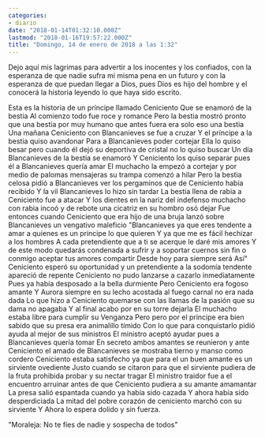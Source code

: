```yaml
---
categories:
- diario
date: "2018-01-14T01:32:10.000Z"
lastmod: "2018-01-16T19:57:22.000Z"
title: "Domingo, 14 de enero de 2018 a las 1:32"
---
```


Dejo aquí mis lagrimas para advertir a los inocentes y los confiados, con la esperanza de que nadie sufra mi misma pena en un futuro y con la esperanza de que puedan llegar a Dios, pues Dios es hijo del hombre y el conocerá la historia leyendo lo que haya sido escrito.


Esta es la historia de un príncipe llamado Ceniciento 
Que se enamoró de la bestia 
Al comienzo todo fue roce y romance
Pero la bestia mostró pronto que una bestia por muy humano que antes fuera era solo eso una bestia
Una mañana Ceniciento con Blancanieves se fue a cruzar 
Y el príncipe a la bestia quiso avandonar
Para a Blancanieves poder cortejar
Ella lo quiso besar pero cuando él dejó su deportiva de cristal no lo quiso buscar
Un día Blancanieves de la bestia se enamoró
Y Ceniciento los quiso separar pues él a Blancanieves quería amar
El muchacho la empezó a cortejar y por medio de palomas mensajeras su trampa comenzó a hilar
Pero la bestia celosa pidió a Blancanieves ver los pergaminos que de Ceniciento había recibido
Y la vil Blancanieves lo hizo sin tardar
La bestia llena de rabia a Ceniciento fue a atacar 
Y los dientes en la nariz del indefenso muchacho con rabia incoó y de rebote una cicatriz en su hombro osó dejar
Fue entonces cuando Ceniciento que era hijo de una bruja lanzó sobre Blancanieves un vengativo maleficio
"Blancanieves ya que eres tendente a amar a quienes es un príncipe lo que quieren 
Y ya que me es fácil hechizar a los hombres 
A cada pretendiente que a ti se acerque le daré mis amores
Y de este modo quedarás condenada a sufrir y a soportar cuernos sin fin o conmigo aceptar tus amores compartir
Desde hoy para siempre será Así"
Ceniciento esperó su oportunidad y un pretendiente a la sodomía tendente apareció de repente
Ceniciento no pudo lanzarse a cazarlo inmediatamente 
Pues ya había desposado a la bella durmiente
Pero Ceniciento era fogoso amante
Y Aurora siempre en su lecho acostada al fuego carnal no era nada dada
Lo que hizo a Ceniciento quemarse con las llamas de la pasión que su dama no apagaba
Y al final acabo por en su torre dejarla
El muchacho estaba libre para cumplir su Venganza
Pero pero por el príncipe era bien sabido que su presa era animalillo tímido 
Con lo que para conquistarlo pidió ayuda al mejor de sus ministros
El ministro aceptó ayudar pues a Blancanieves quería tomar
En secreto ambos amantes se reunieron y ante Ceniciento el amado de Blancanieves se mostraba tierno y manso como cordero
Ceniciento estaba satisfecho ya que para el un buen amante es un sirviente ovediente
Justo cuando se citaron para que el sirviente pudiera de la fruta prohibida probar y su nectar tragar
El ministro traidor fue a el encuentro arruinar antes de que Ceniciento pudiera a su amante amamantar 
La presa salió espantada cuando ya había sido cazada 
Y ahora había sido desperdiciada
La mitad del pobre corazón de ceniciento marchó con su sirviente
Y Ahora lo espera dolido y sin fuerza.

"Moraleja: No te fíes de nadie y sospecha de todos"
